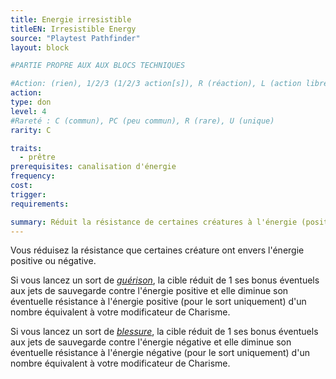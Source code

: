 ```yaml
---
title: Energie irresistible
titleEN: Irresistible Energy
source: "Playtest Pathfinder"
layout: block

#PARTIE PROPRE AUX AUX BLOCS TECHNIQUES

#Action: (rien), 1/2/3 (1/2/3 action[s]), R (réaction), L (action libre)
action: 
type: don
level: 4
#Rareté : C (commun), PC (peu commun), R (rare), U (unique)
rarity: C

traits:
  - prêtre
prerequisites: canalisation d'énergie
frequency: 
cost: 
trigger: 
requirements:

summary: Réduit la résistance de certaines créatures à l'énergie (positive ou négative). 
---
```


Vous réduisez la résistance que certaines créature ont envers l'énergie positive ou négative. 

Si vous lancez un sort de [*guérison*](/sorts/guérison.html), la cible réduit de 1 ses bonus éventuels aux jets de sauvegarde contre l'énergie positive et elle diminue son éventuelle résistance à l'énergie positive (pour le sort uniquement) d'un nombre équivalent à votre modificateur de Charisme.

Si vous lancez un sort de [*blessure*](/sorts/blessure.html), la cible réduit de 1 ses bonus éventuels aux jets de sauvegarde contre l'énergie négative et elle diminue son éventuelle résistance à l'énergie négative (pour le sort uniquement) d'un nombre équivalent à votre modificateur de Charisme.
